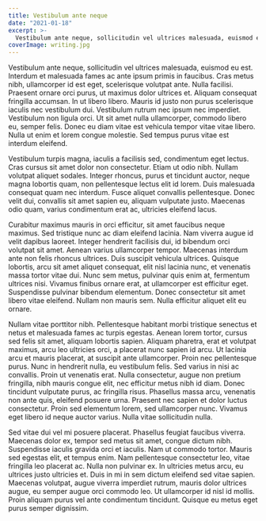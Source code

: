```yaml
---
title: Vestibulum ante neque
date: "2021-01-18"
excerpt: >-
  Vestibulum ante neque, sollicitudin vel ultrices malesuada, euismod eu est. Interdum et malesuada fames ac ante ipsum primis in faucibus. Cras metus nibh, ullamcorper id est eget, scelerisque volutpat ante. Nulla facilisi. Praesent ornare orci purus, ut maximus dolor ultrices et.
coverImage: writing.jpg
---
```


Vestibulum ante neque, sollicitudin vel ultrices malesuada, euismod eu est. Interdum et malesuada fames ac ante ipsum primis in faucibus. Cras metus nibh, ullamcorper id est eget, scelerisque volutpat ante. Nulla facilisi. Praesent ornare orci purus, ut maximus dolor ultrices et. Aliquam consequat fringilla accumsan. In ut libero libero. Mauris id justo non purus scelerisque iaculis nec vestibulum dui. Vestibulum rutrum nec ipsum nec imperdiet. Vestibulum non ligula orci. Ut sit amet nulla ullamcorper, commodo libero eu, semper felis. Donec eu diam vitae est vehicula tempor vitae vitae libero. Nulla ut enim et lorem congue molestie. Sed tempus purus vitae est interdum eleifend.

Vestibulum turpis magna, iaculis a facilisis sed, condimentum eget lectus. Cras cursus sit amet dolor non consectetur. Etiam ut odio nibh. Nullam volutpat aliquet sodales. Integer rhoncus, purus et tincidunt auctor, neque magna lobortis quam, non pellentesque lectus elit id lorem. Duis malesuada consequat quam nec interdum. Fusce aliquet convallis pellentesque. Donec velit dui, convallis sit amet sapien eu, aliquam vulputate justo. Maecenas odio quam, varius condimentum erat ac, ultricies eleifend lacus.

Curabitur maximus mauris in orci efficitur, sit amet faucibus neque maximus. Sed tristique nunc ac diam eleifend lacinia. Nam viverra augue id velit dapibus laoreet. Integer hendrerit facilisis dui, id bibendum orci volutpat sit amet. Aenean varius ullamcorper tempor. Maecenas interdum ante non felis rhoncus ultrices. Duis suscipit vehicula ultrices. Quisque lobortis, arcu sit amet aliquet consequat, elit nisl lacinia nunc, et venenatis massa tortor vitae dui. Nunc sem metus, pulvinar quis enim at, fermentum ultrices nisi. Vivamus finibus ornare erat, at ullamcorper est efficitur eget. Suspendisse pulvinar bibendum elementum. Donec consectetur sit amet libero vitae eleifend. Nullam non mauris sem. Nulla efficitur aliquet elit eu ornare.

Nullam vitae porttitor nibh. Pellentesque habitant morbi tristique senectus et netus et malesuada fames ac turpis egestas. Aenean lorem tortor, cursus sed felis sit amet, aliquam lobortis sapien. Aliquam pharetra, erat et volutpat maximus, arcu leo ultricies orci, a placerat nunc sapien id arcu. Ut lacinia arcu et mauris placerat, at suscipit ante ullamcorper. Proin nec pellentesque purus. Nunc in hendrerit nulla, eu vestibulum felis. Sed varius in nisi ac convallis. Proin ut venenatis erat. Nulla consectetur, augue non pretium fringilla, nibh mauris congue elit, nec efficitur metus nibh id diam. Donec tincidunt vulputate purus, ac fringilla risus. Phasellus massa arcu, venenatis non ante quis, eleifend posuere urna. Praesent nec sapien et dolor luctus consectetur. Proin sed elementum lorem, sed ullamcorper nunc. Vivamus eget libero id neque auctor varius. Nulla vitae sollicitudin nulla.

Sed vitae dui vel mi posuere placerat. Phasellus feugiat faucibus viverra. Maecenas dolor ex, tempor sed metus sit amet, congue dictum nibh. Suspendisse iaculis gravida orci et iaculis. Nam ut commodo tortor. Mauris sed egestas elit, et tempus enim. Nam pellentesque consectetur leo, vitae fringilla leo placerat ac. Nulla non pulvinar ex. In ultricies metus arcu, eu ultrices justo ultricies et. Duis in mi in sem dictum eleifend sed vitae sapien. Maecenas volutpat, augue viverra imperdiet rutrum, mauris dolor ultrices augue, eu semper augue orci commodo leo. Ut ullamcorper id nisl id mollis. Proin aliquam purus vel ante condimentum tincidunt. Quisque eu metus eget purus semper dignissim.
